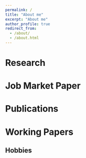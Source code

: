 ```yaml
---
permalink: /
title: "About me"
excerpt: "About me"
author_profile: true
redirect_from: 
  - /about/
  - /about.html
---
```



Research
======

Job Market Paper
======
Publications
======
Working Papers
======

Hobbies
------
